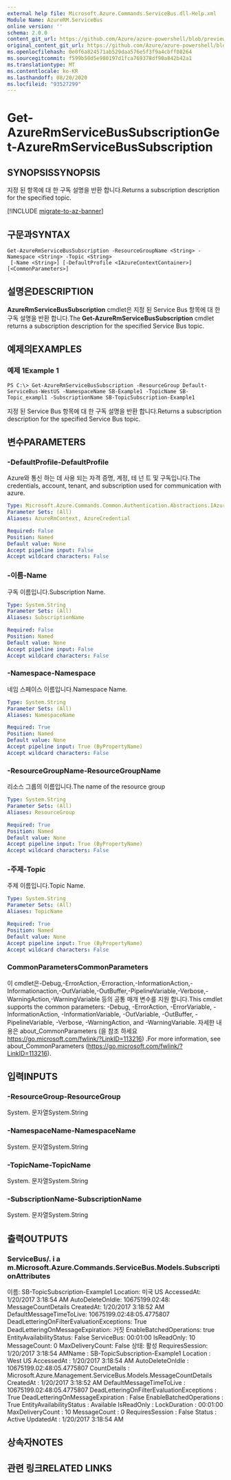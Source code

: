 ```yaml
---
external help file: Microsoft.Azure.Commands.ServiceBus.dll-Help.xml
Module Name: AzureRM.ServiceBus
online version: ''
schema: 2.0.0
content_git_url: https://github.com/Azure/azure-powershell/blob/preview/src/ResourceManager/ServiceBus/Commands.ServiceBus/help/Get-AzureRmServiceBusSubscription.md
original_content_git_url: https://github.com/Azure/azure-powershell/blob/preview/src/ResourceManager/ServiceBus/Commands.ServiceBus/help/Get-AzureRmServiceBusSubscription.md
ms.openlocfilehash: 0e0f6a824571ab529daa576e5f3f9a4cbff08264
ms.sourcegitcommit: f599b50d5e980197d1fca769378df90a842b42a1
ms.translationtype: MT
ms.contentlocale: ko-KR
ms.lasthandoff: 08/20/2020
ms.locfileid: "93527299"
---
```

# <span data-ttu-id="920fb-101">Get-AzureRmServiceBusSubscription</span><span class="sxs-lookup"><span data-stu-id="920fb-101">Get-AzureRmServiceBusSubscription</span></span>

## <span data-ttu-id="920fb-102">SYNOPSIS</span><span class="sxs-lookup"><span data-stu-id="920fb-102">SYNOPSIS</span></span>
<span data-ttu-id="920fb-103">지정 된 항목에 대 한 구독 설명을 반환 합니다.</span><span class="sxs-lookup"><span data-stu-id="920fb-103">Returns a subscription description for the specified topic.</span></span>

[!INCLUDE [migrate-to-az-banner](../../includes/migrate-to-az-banner.md)]

## <span data-ttu-id="920fb-104">구문과</span><span class="sxs-lookup"><span data-stu-id="920fb-104">SYNTAX</span></span>

```
Get-AzureRmServiceBusSubscription -ResourceGroupName <String> -Namespace <String> -Topic <String>
 [-Name <String>] [-DefaultProfile <IAzureContextContainer>] [<CommonParameters>]
```

## <span data-ttu-id="920fb-105">설명은</span><span class="sxs-lookup"><span data-stu-id="920fb-105">DESCRIPTION</span></span>
<span data-ttu-id="920fb-106">**AzureRmServiceBusSubscription** cmdlet은 지정 된 Service Bus 항목에 대 한 구독 설명을 반환 합니다.</span><span class="sxs-lookup"><span data-stu-id="920fb-106">The **Get-AzureRmServiceBusSubscription** cmdlet returns a subscription description for the specified Service Bus topic.</span></span>

## <span data-ttu-id="920fb-107">예제의</span><span class="sxs-lookup"><span data-stu-id="920fb-107">EXAMPLES</span></span>

### <span data-ttu-id="920fb-108">예제 1</span><span class="sxs-lookup"><span data-stu-id="920fb-108">Example 1</span></span>
```
PS C:\> Get-AzureRmServiceBusSubscription -ResourceGroup Default-ServiceBus-WestUS -NamespaceName SB-Example1 -TopicName SB-Topic_exampl1 -SubscriptionName SB-TopicSubscription-Example1
```

<span data-ttu-id="920fb-109">지정 된 Service Bus 항목에 대 한 구독 설명을 반환 합니다.</span><span class="sxs-lookup"><span data-stu-id="920fb-109">Returns a subscription description for the specified Service Bus topic.</span></span>

## <span data-ttu-id="920fb-110">변수</span><span class="sxs-lookup"><span data-stu-id="920fb-110">PARAMETERS</span></span>

### <span data-ttu-id="920fb-111">-DefaultProfile</span><span class="sxs-lookup"><span data-stu-id="920fb-111">-DefaultProfile</span></span>
<span data-ttu-id="920fb-112">Azure와 통신 하는 데 사용 되는 자격 증명, 계정, 테 넌 트 및 구독입니다.</span><span class="sxs-lookup"><span data-stu-id="920fb-112">The credentials, account, tenant, and subscription used for communication with azure.</span></span>

```yaml
Type: Microsoft.Azure.Commands.Common.Authentication.Abstractions.IAzureContextContainer
Parameter Sets: (All)
Aliases: AzureRmContext, AzureCredential

Required: False
Position: Named
Default value: None
Accept pipeline input: False
Accept wildcard characters: False
```

### <span data-ttu-id="920fb-113">-이름</span><span class="sxs-lookup"><span data-stu-id="920fb-113">-Name</span></span>
<span data-ttu-id="920fb-114">구독 이름입니다.</span><span class="sxs-lookup"><span data-stu-id="920fb-114">Subscription Name.</span></span>

```yaml
Type: System.String
Parameter Sets: (All)
Aliases: SubscriptionName

Required: False
Position: Named
Default value: None
Accept pipeline input: False
Accept wildcard characters: False
```

### <span data-ttu-id="920fb-115">-Namespace</span><span class="sxs-lookup"><span data-stu-id="920fb-115">-Namespace</span></span>
<span data-ttu-id="920fb-116">네임 스페이스 이름입니다.</span><span class="sxs-lookup"><span data-stu-id="920fb-116">Namespace Name.</span></span>

```yaml
Type: System.String
Parameter Sets: (All)
Aliases: NamespaceName

Required: True
Position: Named
Default value: None
Accept pipeline input: True (ByPropertyName)
Accept wildcard characters: False
```

### <span data-ttu-id="920fb-117">-ResourceGroupName</span><span class="sxs-lookup"><span data-stu-id="920fb-117">-ResourceGroupName</span></span>
<span data-ttu-id="920fb-118">리소스 그룹의 이름입니다.</span><span class="sxs-lookup"><span data-stu-id="920fb-118">The name of the resource group</span></span>

```yaml
Type: System.String
Parameter Sets: (All)
Aliases: ResourceGroup

Required: True
Position: Named
Default value: None
Accept pipeline input: True (ByPropertyName)
Accept wildcard characters: False
```

### <span data-ttu-id="920fb-119">-주제</span><span class="sxs-lookup"><span data-stu-id="920fb-119">-Topic</span></span>
<span data-ttu-id="920fb-120">주제 이름입니다.</span><span class="sxs-lookup"><span data-stu-id="920fb-120">Topic Name.</span></span>

```yaml
Type: System.String
Parameter Sets: (All)
Aliases: TopicName

Required: True
Position: Named
Default value: None
Accept pipeline input: True (ByPropertyName)
Accept wildcard characters: False
```

### <span data-ttu-id="920fb-121">CommonParameters</span><span class="sxs-lookup"><span data-stu-id="920fb-121">CommonParameters</span></span>
<span data-ttu-id="920fb-122">이 cmdlet은-Debug,-ErrorAction,-Erroraction,-InformationAction,-Informationaction,-OutVariable,-OutBuffer,-PipelineVariable,-Verbose,-WarningAction,-WarningVariable 등의 공통 매개 변수를 지원 합니다.</span><span class="sxs-lookup"><span data-stu-id="920fb-122">This cmdlet supports the common parameters: -Debug, -ErrorAction, -ErrorVariable, -InformationAction, -InformationVariable, -OutVariable, -OutBuffer, -PipelineVariable, -Verbose, -WarningAction, and -WarningVariable.</span></span> <span data-ttu-id="920fb-123">자세한 내용은 about_CommonParameters (을 참조 하세요 https://go.microsoft.com/fwlink/?LinkID=113216) .</span><span class="sxs-lookup"><span data-stu-id="920fb-123">For more information, see about_CommonParameters (https://go.microsoft.com/fwlink/?LinkID=113216).</span></span>

## <span data-ttu-id="920fb-124">입력</span><span class="sxs-lookup"><span data-stu-id="920fb-124">INPUTS</span></span>

### <span data-ttu-id="920fb-125">-ResourceGroup</span><span class="sxs-lookup"><span data-stu-id="920fb-125">-ResourceGroup</span></span>
 <span data-ttu-id="920fb-126">System. 문자열</span><span class="sxs-lookup"><span data-stu-id="920fb-126">System.String</span></span>
 

### <span data-ttu-id="920fb-127">-NamespaceName</span><span class="sxs-lookup"><span data-stu-id="920fb-127">-NamespaceName</span></span>
 <span data-ttu-id="920fb-128">System. 문자열</span><span class="sxs-lookup"><span data-stu-id="920fb-128">System.String</span></span>
 

### <span data-ttu-id="920fb-129">-TopicName</span><span class="sxs-lookup"><span data-stu-id="920fb-129">-TopicName</span></span>
 <span data-ttu-id="920fb-130">System. 문자열</span><span class="sxs-lookup"><span data-stu-id="920fb-130">System.String</span></span>
 

### <span data-ttu-id="920fb-131">-SubscriptionName</span><span class="sxs-lookup"><span data-stu-id="920fb-131">-SubscriptionName</span></span>
 <span data-ttu-id="920fb-132">System. 문자열</span><span class="sxs-lookup"><span data-stu-id="920fb-132">System.String</span></span>
 

## <span data-ttu-id="920fb-133">출력</span><span class="sxs-lookup"><span data-stu-id="920fb-133">OUTPUTS</span></span>

### <span data-ttu-id="920fb-134">ServiceBus/. i a m.</span><span class="sxs-lookup"><span data-stu-id="920fb-134">Microsoft.Azure.Commands.ServiceBus.Models.SubscriptionAttributes</span></span>
<span data-ttu-id="920fb-135">이름: SB-TopicSubscription-Example1 Location: 미국 US AccessedAt: 1/20/2017 3:18:54 AM AutoDeleteOnIdle: 10675199.02:48: MessageCountDetails CreatedAt: 1/20/2017 3:18:52 AM DefaultMessageTimeToLive: 10675199.02:48:05.4775807 DeadLetteringOnFilterEvaluationExceptions: True DeadLetteringOnMessageExpiration: 거짓 EnableBatchedOperations: true EntityAvailabilityStatus: False ServiceBus: 00:01:00 IsReadOnly: 10 MessageCount: 0 MaxDeliveryCount: False 상태: 활성 RequiresSession: 1/20/2017 3:18:54 AM</span><span class="sxs-lookup"><span data-stu-id="920fb-135">Name                                      : SB-TopicSubscription-Example1 Location                                  : West US AccessedAt                                : 1/20/2017 3:18:54 AM AutoDeleteOnIdle                          : 10675199.02:48:05.4775807 CountDetails                              : Microsoft.Azure.Management.ServiceBus.Models.MessageCountDetails CreatedAt                                 : 1/20/2017 3:18:52 AM DefaultMessageTimeToLive                  : 10675199.02:48:05.4775807 DeadLetteringOnFilterEvaluationExceptions : True DeadLetteringOnMessageExpiration          : False EnableBatchedOperations                   : True EntityAvailabilityStatus                  : Available IsReadOnly                                : LockDuration                              : 00:01:00 MaxDeliveryCount                          : 10 MessageCount                              : 0 RequiresSession                           : False Status                                    : Active UpdatedAt                                 : 1/20/2017 3:18:54 AM</span></span>

## <span data-ttu-id="920fb-136">상속자</span><span class="sxs-lookup"><span data-stu-id="920fb-136">NOTES</span></span>

## <span data-ttu-id="920fb-137">관련 링크</span><span class="sxs-lookup"><span data-stu-id="920fb-137">RELATED LINKS</span></span>

